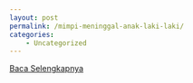 ```yaml
---
layout: post
permalink: /mimpi-meninggal-anak-laki-laki/
categories:
    - Uncategorized
---
```


[Baca Selengkapnya](/07)